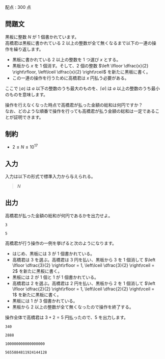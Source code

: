 配点 : $300$ 点

## 問題文

黒板に整数 $N$ が $1$ 個書かれています。<br>
高橋君は黒板に書かれている $2$ 以上の整数が全て無くなるまで以下の一連の操作を繰り返します。

- 黒板に書かれている $2$ 以上の整数を $1$ つ選び $x$ とする。
- 黒板から $x$ を $1$ 個消す。そして、$2$ 個の整数 $\left \lfloor \dfrac{x}{2} \right\rfloor, \left\lceil \dfrac{x}{2} \right\rceil$ を新たに黒板に書く。
- この一連の操作を行うために高橋君は $x$ 円払う必要がある。

ここで $\lfloor a \rfloor$ は $a$ 以下の整数のうち最大のものを、$\lceil a \rceil$ は $a$ 以上の整数のうち最小のものを意味します。

操作を行えなくなった時点で高橋君が払った金額の総和は何円ですか？<br>
なお、どのような順番で操作を行っても高橋君が払う金額の総和は一定であることが証明できます。

## 制約

- $2 \leq N \leq 10^{17}$

## 入力

入力は以下の形式で標準入力から与えられる。

> $N$

## 出力

高橋君が払った金額の総和が何円であるかを出力せよ。

```input1
3
```

```output1
5
```

高橋君が行う操作の一例を挙げると次のようになります。

- はじめ、黒板には $3$ が $1$ 個書かれている。
- 高橋君は $3$ を選ぶ。高橋君は $3$ 円を払い、黒板から $3$ を $1$ 個消して $\left \lfloor \dfrac{3}{2} \right\rfloor = 1, \left\lceil \dfrac{3}{2} \right\rceil = 2$ を新たに黒板に書く。
- 黒板には $2$ が $1$ 個と $1$ が $1$ 個書かれている。
- 高橋君は $2$ を選ぶ。高橋君は $2$ 円を払い、黒板から $2$ を $1$ 個消して $\left \lfloor \dfrac{2}{2} \right\rfloor = 1, \left\lceil \dfrac{2}{2} \right\rceil = 1$ を新たに黒板に書く。
- 黒板には $1$ が $3$ 個書かれている。
- 黒板から $2$ 以上の整数が全て無くなったので操作を終了する。

操作全体で高橋君は $3 + 2 = 5$ 円払ったので、$5$ を出力します。

```input2
340
```

```output2
2888
```

```input3
100000000000000000
```

```output3
5655884811924144128
```